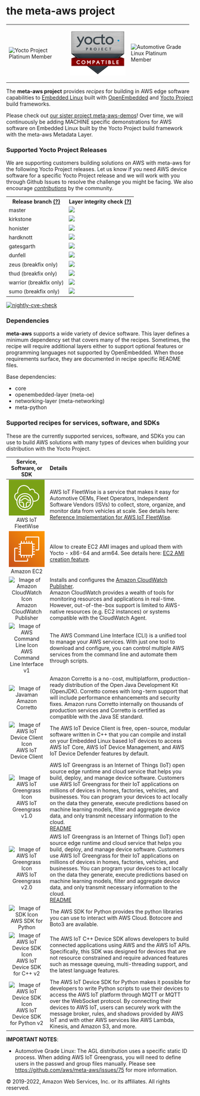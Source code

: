 # the meta-aws project
<table border="0" rules="none">
<tr border="0">
<td width="150" height="150"><img alt="Yocto Project Platinum Member"
src="images/lf_yp_plat.png"></td>
<td width="150" height="150"><img alt="Yocto Project Layer Compatible"
src="images/LF_17_02_Yocto-Badge-Update_Compatible_Final_Blank.png"></td>
<td width="150" height="150"><img alt="Automotive Grade Linux Platinum Member"
src="images/agl-member-plat.png"></td>
</tr>
</table>

The **meta-aws project** provides *recipes* for building in AWS edge software capabilities to [Embedded Linux](https://elinux.org) built with [OpenEmbedded](https://www.openembedded.org) and [Yocto Project](https://www.yoctoproject.org/) build frameworks.

Please check out [our sister project meta-aws-demos](https://github.com/aws-samples/meta-aws-demos)!  Over time, we will continuously be adding MACHINE specific demonstrations for AWS software on Embedded Linux built by the Yocto Project build framework with the meta-aws Metadata Layer.

### Supported Yocto Project Releases

We are supporting customers building solutions on AWS with meta-aws for the following Yocto Project releases.  Let us know if you need AWS device software for a specific Yocto Project release and we will work with you through Github Issues to resolve the challenge you might be facing.  We also encourage [*contributions*](CONTRIBUTING.md) by the community.

<table>
<tr><th>Release branch <a href="https://wiki.yoctoproject.org/wiki/Releases" target="none" title="What is this?">(?)</a></th><th>Layer integrity check <a href="https://www.yoctoproject.org/docs/2.5/dev-manual/dev-manual.html#making-sure-your-layer-is-compatible-with-yocto-project" target="none" title="What is this?">(?)</a></th></tr>
<tr><td>master</td><td><img src="https://codebuild.us-west-2.amazonaws.com/badges?uuid=eyJlbmNyeXB0ZWREYXRhIjoibjRaeDZVUzQrdTRtaDhmb0xRK0FCdndZRU00TytjSEJ6bGR2RzFLZFdOaTIwU0sxOFk5RUZ1Yk04VGxvWVlIVXIvai9aSUIyL1RkaXlSalAxS0IxWGdZPSIsIml2UGFyYW1ldGVyU3BlYyI6IkVWQnd5bXA4Si9zaW04OU4iLCJtYXRlcmlhbFNldFNlcmlhbCI6MX0%3D&branch=master"/></td></tr>
<tr><td>kirkstone</td><td><img src="https://codebuild.us-west-2.amazonaws.com/badges?uuid=eyJlbmNyeXB0ZWREYXRhIjoiUTVKN3F4ZGFZNUpkeFovZW5CTTVwQktlUThuRHZZTzNONWJ0M01ocUJWOVpwL2Y3NURVK2ovVVNoMjhMbFhpSTlkcFhiS0dPRzErWnhza2xqbkV3ZXpBPSIsIml2UGFyYW1ldGVyU3BlYyI6IkZBSTRWRHZXM082ZndXT1EiLCJtYXRlcmlhbFNldFNlcmlhbCI6MX0%3D&branch=kirkstone"/></td></tr>
<tr><td>honister</td><td><img src="https://codebuild.us-west-2.amazonaws.com/badges?uuid=eyJlbmNyeXB0ZWREYXRhIjoieE0zYzlVdG10WWdYT0RwUGhQRW80dVE5OVNWd1RjQ2pna0xoQm1kc09odjQ0ZjRSQmpveWVrdksrREdDVzcrQW10eVE5SFVpRmNHM2FnbnZMdmU0ZzVzPSIsIml2UGFyYW1ldGVyU3BlYyI6IlYrcmhWdkxqakNHYkUxUnMiLCJtYXRlcmlhbFNldFNlcmlhbCI6MX0%3D&branch=honister"/></td></tr>
<tr><td>hardknott</td><td><img src="https://codebuild.us-west-2.amazonaws.com/badges?uuid=eyJlbmNyeXB0ZWREYXRhIjoiaFQ3SEZZOTZGamdQWkt5RUREZS9XTjVxY1IvMlliUXRZcFVXODQxMjJDSW5tK0xWbzRneDdxQ2toZS93ek8zOXNCcHc1UFV2QVdjTXloRE5JMUU2Q0owPSIsIml2UGFyYW1ldGVyU3BlYyI6InRRay9YRTNyTTZGWUFWTTciLCJtYXRlcmlhbFNldFNlcmlhbCI6MX0%3D&branch=hardknott"/></td></tr>
<tr><td>gatesgarth </td><td><img src="https://codebuild.us-west-2.amazonaws.com/badges?uuid=eyJlbmNyeXB0ZWREYXRhIjoieTNEbG5BdFRvdXNJU20zUUprZU1EM2Q5c0RnNW9hRFVRQ2ZJeUFJSnN4UVQxdFhJNS9yMnhwaHB0dlhZSXZzTVUwMHRJWHZyU1NNRTc5WlJVbVBWZ1ZVPSIsIml2UGFyYW1ldGVyU3BlYyI6InJVSDhaZHhHN29ERjlqMEIiLCJtYXRlcmlhbFNldFNlcmlhbCI6MX0%3D&branch=gatesgarth"/></td></tr>
<tr><td>dunfell</td><td><img src="https://codebuild.us-west-2.amazonaws.com/badges?uuid=eyJlbmNyeXB0ZWREYXRhIjoiTk9VRSs1aHBiMXpMTzJLbVlBTVFvUXU5blNQb0hzd2o5TEJZWUVwajBnbXpacmROMlM4VzE4aWU4dDIvWG9nTHN5TXY1UWxNeW1LL1lrTkVYcWJmcE1BPSIsIml2UGFyYW1ldGVyU3BlYyI6IlM5emZaLzVaTDVxL09DYnQiLCJtYXRlcmlhbFNldFNlcmlhbCI6MX0%3D&branch=dunfell"/></td></tr>
<tr><td>zeus (breakfix only)</td><td><img src="https://codebuild.us-east-1.amazonaws.com/badges?uuid=eyJlbmNyeXB0ZWREYXRhIjoiYXZDSnIwdXVNSFRjMW13MmxVOVZYZVJhVktKTkVScG1UQURqTDdpMHlrYXFKS2x0VHdXV1ZzeUVxR0Q1cVU4RTBtUkkzWnVOMjRPdVZhKzRhSTBqQkI4PSIsIml2UGFyYW1ldGVyU3BlYyI6IlNwZXFGbXJ3U0ZwM1dLQVciLCJtYXRlcmlhbFNldFNlcmlhbCI6MX0%3D&branch=zeus"/></td></tr>
<tr><td>thud (breakfix only)</td><td><img src="https://codebuild.us-east-1.amazonaws.com/badges?uuid=eyJlbmNyeXB0ZWREYXRhIjoiK0IwWDFuaTZFZFd4NVY3N2UwdGdGcWtsMGtDc2dRVEgzMHdxV2V6TU5ZRmpOU01MaUtreVowSlJid204VHEwelIzdGoxQnJ4RnViNWI0bjQ3cEgxN1k4PSIsIml2UGFyYW1ldGVyU3BlYyI6IjA3ZndZRHFjeVlKMGUvQ2IiLCJtYXRlcmlhbFNldFNlcmlhbCI6MX0%3D&branch=thud"/></td></tr>
<tr><td>warrior (breakfix only)</td><td><img src="https://codebuild.us-west-2.amazonaws.com/badges?uuid=eyJlbmNyeXB0ZWREYXRhIjoiR0kyTTJZek11SHkwTGJ2QVlsWE1uTjUyNTJYdjhmaEtKVUcvZXNWUzFBSXFBUHJuN0hoc2k0SVRMRWhWOWRBcWovTEQ3RUF6aWdpbmhtZEN5RUR4VDRBPSIsIml2UGFyYW1ldGVyU3BlYyI6Inoyd1VHbU5Qd0FGTXhBYTIiLCJtYXRlcmlhbFNldFNlcmlhbCI6MX0%3D&branch=warrior"/></td></tr>
<tr><td>sumo (breakfix only)</td><td><img src="https://codebuild.us-west-2.amazonaws.com/badges?uuid=eyJlbmNyeXB0ZWREYXRhIjoiOHhleEREbml5SDJnanZQL0FIb1lKZDlmT1JFZ3dROGdwekhiVEhYWGxSVzQwSGFKM09DaWplcnNwNFVRMTVsd2hTZytwdE9KNXNMRUdlNDZ6ck0xaDBzPSIsIml2UGFyYW1ldGVyU3BlYyI6InVmQnp4a2h4d1pEU0xDeUYiLCJtYXRlcmlhbFNldFNlcmlhbCI6MX0%3D&branch=sumo"/></td></tr>
</table>

[![nightly-cve-check](https://github.com/aws4embeddedlinux/meta-aws/actions/workflows/nightly-cve-check.yml/badge.svg?branch=master)](https://github.com/aws4embeddedlinux/meta-aws/actions/workflows/nightly-cve-check.yml)

### Dependencies

**meta-aws** supports a wide variety of device software.  This layer defines a minimum dependency set that covers many of the recipes.  Sometimes, the recipe will require additional layers either to support optional features or programming languages not supported by OpenEmbedded. When those requirements surface, they are documented in recipe specific README files.

Base dependencies:

* core
* openembedded-layer (meta-oe)
* networking-layer (meta-networking)
* meta-python

### Supported recipes for services, software, and SDKs

These are the currently supported services, software, and SDKs you can use to build AWS solutions with many types of devices when building your distribution with the Yocto Project.


|Service, Software, or SDK |Details |
|:------------------------:|:-------|
|<center>![Image of AWS IoT FleetWise Icon](images/Arch_AWS-IoT-FleetWise_64.svg)<br/>AWS IoT FleetWise</center>|AWS IoT FleetWise is a service that makes it easy for Automotive OEMs, Fleet Operators, Independent Software Vendors (ISVs) to collect, store, organize, and monitor data from vehicles at scale. See details here: [Reference Implementation for AWS IoT FleetWise](https://github.com/aws/aws-iot-fleetwise-edge).|
|<center>![Image of Amazon EC2 Icon](images/Arch_Amazon-EC2_64.svg)<br/>Amazon EC2</center>|Allow to create EC2 AMI images and upload them with Yocto - x86-64 and arm64. See details here: [EC2 AMI creation feature](scripts/ec2-ami/README.md).|
|<center>![Image of Amazon CloudWatch Icon](images/Arch_Amazon-CloudWatch_64.png)<br/>Amazon CloudWatch Publisher</center>|Installs and configures the [Amazon CloudWatch Publisher](https://github.com/awslabs/amazon-cloudwatch-publisher).<br/>Amazon CloudWatch provides a wealth of tools for monitoring resources and applications in real-time. However, out-of-the-box support is limited to AWS-native resources (e.g. EC2 instances) or systems compatible with the CloudWatch Agent.|
|![Image of AWS Command Line Icon](images/Arch_AWS-Command-Line-Interface_64.png)<br/>AWS Command Line Interface v1|The AWS Command Line Interface (CLI) is a unified tool to manage your AWS services. With just one tool to download and configure, you can control multiple AWS services from the command line and automate them through scripts.|
|<center>![Image of Javaman](images/corretto.png)<br/>Amazon Corretto</center>|Amazon Corretto is a no-cost, multiplatform, production-ready distribution of the Open Java Development Kit (OpenJDK). Corretto comes with long-term support that will include performance enhancements and security fixes. Amazon runs Corretto internally on thousands of production services and Corretto is certified as compatible with the Java SE standard.|
|<center>![Image of AWS IoT Device Client Icon](images/Arch_AWS-Tools-and-SDKs_64.png)</br>AWS IoT Device Client</center>|The AWS IoT Device Client is free, open-source, modular software written in C++ that you can compile and install on your Embedded Linux based IoT devices to access AWS IoT Core, AWS IoT Device Management, and AWS IoT Device Defender features by default.|
|<center>![Image of AWS IoT Greengrass Icon](images/Arch_AWS-IoT-Greengrass_64.png)<br/>AWS IoT Greengrass<br/>v1.0</center>|AWS IoT Greengrass is an Internet of Things (IoT) open source edge runtime and cloud service that helps you build, deploy, and manage device software. Customers use AWS IoT Greengrass for their IoT applications on millions of devices in homes, factories, vehicles, and businesses. You can program your devices to act locally on the data they generate, execute predictions based on machine learning models, filter and aggregate device data, and only transmit necessary information to the cloud.<br/><a href="recipes-iot/aws-iot-greengrass/README.md#aws-iot-greengrass-v1">README</a>|
|<center>![Image of AWS IoT Greengrass Icon](images/Arch_AWS-IoT-Greengrass_64.png)<br/>AWS IoT Greengrass<br/>v2.0</center>|AWS IoT Greengrass is an Internet of Things (IoT) open source edge runtime and cloud service that helps you build, deploy, and manage device software. Customers use AWS IoT Greengrass for their IoT applications on millions of devices in homes, factories, vehicles, and businesses. You can program your devices to act locally on the data they generate, execute predictions based on machine learning models, filter and aggregate device data, and only transmit necessary information to the cloud.<br/><a href="recipes-iot/aws-iot-greengrass/README.md#aws-iot-greengrass-v2">README</a>|
|<center>![Image of SDK Icon](images/Arch_AWS-Tools-and-SDKs_64.png)</br>AWS SDK for Python</center>|The AWS SDK for Python provides the python libraries you can use to interact with AWS Cloud. Botocore and Boto3 are available.|
|<center>![Image of AWS IoT Device SDK Icon](images/Arch_AWS-Tools-and-SDKs_64.png)</br>AWS IoT Device SDK for C++ v2|The AWS IoT C++ Device SDK allows developers to build connected applications using AWS and the AWS IoT APIs. Specifically, this SDK was designed for devices that are not resource constrained and require advanced features such as message queuing, multi-threading support, and the latest language features.|
|<center>![Image of AWS IoT Device SDK Icon](images/Arch_AWS-Tools-and-SDKs_64.png)</br>AWS IoT Device SDK for Python v2|The AWS IoT Device SDK for Python makes it possible for developers to write Python scripts to use their devices to access the AWS IoT platform through MQTT or MQTT over the WebSocket protocol. By connecting their devices to AWS IoT, users can securely work with the message broker, rules, and shadows provided by AWS IoT and with other AWS services like AWS Lambda, Kinesis, and Amazon S3, and more.|

**IMPORTANT NOTES**: 

* Automotive Grade Linux: The AGL distribution uses a specific static ID process. When adding AWS IoT Greengrass, you will need to define users in the passwd and group files manually. Please see https://github.com/aws/meta-aws/issues/75 for more information.

© 2019-2022, Amazon Web Services, Inc. or its affiliates. All rights reserved.
